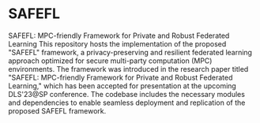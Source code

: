# SAFEFL
SAFEFL: MPC-friendly Framework for Private and Robust Federated Learning
This repository hosts the implementation of the proposed "SAFEFL" framework, a privacy-preserving and resilient federated learning approach optimized for secure multi-party computation (MPC) environments. The framework was introduced in the research paper titled "SAFEFL: MPC-friendly Framework for Private and Robust Federated Learning," which has been accepted for presentation at the upcoming DLS'23@SP conference. The codebase includes the necessary modules and dependencies to enable seamless deployment and replication of the proposed SAFEFL framework.
